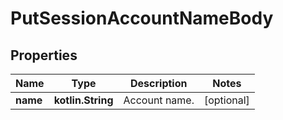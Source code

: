 
# PutSessionAccountNameBody

## Properties
Name | Type | Description | Notes
------------ | ------------- | ------------- | -------------
**name** | **kotlin.String** | Account name. |  [optional]



